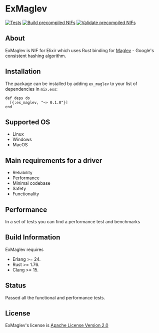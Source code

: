 # ExMaglev

[![Tests](https://github.com/Vonmo/ex_maglev/actions/workflows/elixir.yml/badge.svg?branch=develop)](https://github.com/Vonmo/ex_maglev/actions/workflows/elixir.yml)
[![Build precompiled NIFs](https://github.com/Vonmo/ex_maglev/actions/workflows/release.yml/badge.svg?branch=develop)](https://github.com/Vonmo/ex_maglev/actions/workflows/release.yml)
[![Validate precompiled NIFs](https://github.com/Vonmo/ex_maglev_test/actions/workflows/check.yml/badge.svg?branch=main)](https://github.com/Vonmo/ex_maglev_test/actions/workflows/check.yml)

## About

ExMaglev is NIF for Elixir which uses Rust binding for [Maglev](https://static.googleusercontent.com/media/research.google.com/en//pubs/archive/44824.pdf) - Google's consistent hashing algorithm.

## Installation
The package can be installed by adding `ex_maglev` to your list of dependencies in `mix.exs`:
```
def deps do
  [{:ex_maglev, "~> 0.1.0"}]
end
```

## Supported OS
* Linux
* Windows
* MacOS

## Main requirements for a driver
* Reliability
* Performance
* Minimal codebase
* Safety
* Functionality

## Performance
In a set of tests you can find a performance test and benchmarks

## Build Information
ExMaglev requires
* Erlang >= 24.
* Rust >= 1.76.
* Clang >= 15.


## Status
Passed all the functional and performance tests.

## License
ExMaglev's license is [Apache License Version 2.0](http://www.apache.org/licenses/LICENSE-2.0.html)
